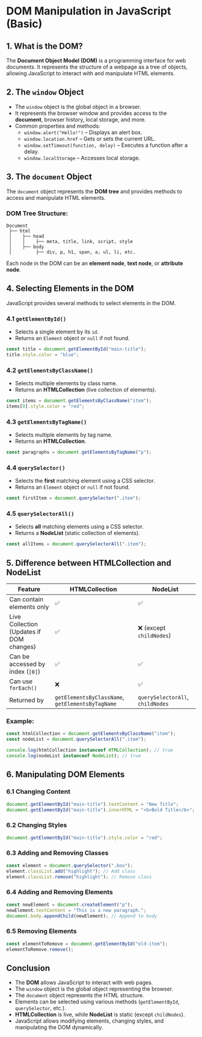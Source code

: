 # DOM Manipulation in JavaScript (Basic)

## 1. What is the DOM?
The **Document Object Model (DOM)** is a programming interface for web documents. It represents the structure of a webpage as a tree of objects, allowing JavaScript to interact with and manipulate HTML elements.

## 2. The `window` Object
- The `window` object is the global object in a browser.
- It represents the browser window and provides access to the **document**, browser history, local storage, and more.
- Common properties and methods:
  - `window.alert("Hello!")` – Displays an alert box.
  - `window.location.href` – Gets or sets the current URL.
  - `window.setTimeout(function, delay)` – Executes a function after a delay.
  - `window.localStorage` – Accesses local storage.

## 3. The `document` Object
The `document` object represents the **DOM tree** and provides methods to access and manipulate HTML elements.

### DOM Tree Structure:
```
Document
 ├── html
 │    ├── head
 │    │    ├── meta, title, link, script, style
 │    ├── body
 │         ├── div, p, h1, span, a, ul, li, etc.
```
Each node in the DOM can be an **element node**, **text node**, or **attribute node**.

## 4. Selecting Elements in the DOM
JavaScript provides several methods to select elements in the DOM.

### 4.1 `getElementById()`
- Selects a single element by its `id`.
- Returns an `Element` object or `null` if not found.
```js
const title = document.getElementById("main-title");
title.style.color = "blue";
```

### 4.2 `getElementsByClassName()`
- Selects multiple elements by class name.
- Returns an **HTMLCollection** (live collection of elements).
```js
const items = document.getElementsByClassName("item");
items[0].style.color = "red";
```

### 4.3 `getElementsByTagName()`
- Selects multiple elements by tag name.
- Returns an **HTMLCollection**.
```js
const paragraphs = document.getElementsByTagName("p");
```

### 4.4 `querySelector()`
- Selects the **first** matching element using a CSS selector.
- Returns an `Element` object or `null` if not found.
```js
const firstItem = document.querySelector(".item");
```

### 4.5 `querySelectorAll()`
- Selects **all** matching elements using a CSS selector.
- Returns a **NodeList** (static collection of elements).
```js
const allItems = document.querySelectorAll(".item");
```

## 5. Difference between HTMLCollection and NodeList
| Feature              | HTMLCollection | NodeList |
|----------------------|---------------|----------|
| Can contain elements only | ✅ | ✅ |
| Live Collection (Updates if DOM changes) | ✅ | ❌ (except `childNodes`) |
| Can be accessed by index (`[0]`) | ✅ | ✅ |
| Can use `forEach()` | ❌ | ✅ |
| Returned by | `getElementsByClassName`, `getElementsByTagName` | `querySelectorAll`, `childNodes` |

### Example:
```js
const htmlCollection = document.getElementsByClassName("item");
const nodeList = document.querySelectorAll(".item");

console.log(htmlCollection instanceof HTMLCollection); // true
console.log(nodeList instanceof NodeList); // true
```

## 6. Manipulating DOM Elements
### 6.1 Changing Content
```js
document.getElementById("main-title").textContent = "New Title";
document.getElementById("main-title").innerHTML = "<b>Bold Title</b>";
```

### 6.2 Changing Styles
```js
document.getElementById("main-title").style.color = "red";
```

### 6.3 Adding and Removing Classes
```js
const element = document.querySelector(".box");
element.classList.add("highlight"); // Add class
element.classList.remove("highlight"); // Remove class
```

### 6.4 Adding and Removing Elements
```js
const newElement = document.createElement("p");
newElement.textContent = "This is a new paragraph.";
document.body.appendChild(newElement); // Append to body
```

### 6.5 Removing Elements
```js
const elementToRemove = document.getElementById("old-item");
elementToRemove.remove();
```

## Conclusion
- The **DOM** allows JavaScript to interact with web pages.
- The `window` object is the global object representing the browser.
- The `document` object represents the HTML structure.
- Elements can be selected using various methods (`getElementById`, `querySelector`, etc.).
- **HTMLCollection** is live, while **NodeList** is static (except `childNodes`).
- JavaScript allows modifying elements, changing styles, and manipulating the DOM dynamically.

